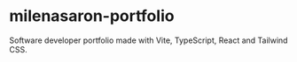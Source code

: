 # milenasaron-portfolio
 Software developer portfolio made with Vite, TypeScript, React and Tailwind CSS.
